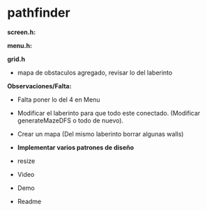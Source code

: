 # pathfinder

**screen.h:** 


**menu.h:**


**grid.h**

- mapa de obstaculos agregado, revisar lo del laberinto

**Observaciones/Falta:**

- Falta poner lo del 4 en Menu

- Modificar el laberinto para que todo este conectado. (Modificar generateMazeDFS o todo de nuevo).

- Crear un mapa (Del mismo laberinto borrar algunas walls)

- **Implementar varios patrones de diseño**

- resize 

- Video

- Demo

- Readme
